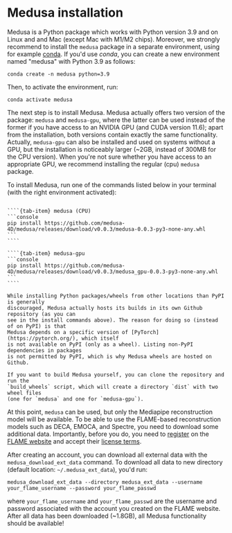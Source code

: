 # Medusa installation

Medusa is a Python package which works with Python version 3.9 and on Linux and and Mac (except Mac with M1/M2 chips). Moreover, we strongly recommend to install the `medusa` package in a separate environment, using for example [conda](https://anaconda.org/anaconda/conda). If you'd use *conda*, you can create a new environment named "medusa" with Python 3.9 as follows:

```console
conda create -n medusa python=3.9
```

Then, to activate the environment, run:

```console
conda activate medusa
```

The next step is to install Medusa. Medusa actually offers two version of the package:
`medusa` and `medusa-gpu`, where the latter can be used instead of the former if you
have access to an NVIDIA GPU (and CUDA version 11.6); apart from the installation, both
versions contain exactly the same functionality. Actually, `medusa-gpu` can also
be installed and used on systems without a GPU, but the installation is noticeably
larger (~2GB, instead of 300MB for the CPU version). When you're not sure whether
you have access to an appropriate GPU, we recommend installing the regular (cpu) `medusa` package.

To install Medusa, run one of the commands listed below in your terminal (with the right
environment activated):

`````{tab-set}

````{tab-item} medusa (CPU)
```console
pip install https://github.com/medusa-4D/medusa/releases/download/v0.0.3/medusa-0.0.3-py3-none-any.whl
```
````

````{tab-item} medusa-gpu
```console
pip install https://github.com/medusa-4D/medusa/releases/download/v0.0.3/medusa_gpu-0.0.3-py3-none-any.whl
```
````

`````

```{note}
While installing Python packages/wheels from other locations than PyPI is generally
discouraged, Medusa actually hosts its builds in its own Github repository (as you can
see in the install commands above). The reason for doing so (instead of on PyPI) is that
Medusa depends on a specific version of [PyTorch](https://pytorch.org/), which itself
is not available on PyPI (only as a wheel). Listing non-PyPI dependencies in packages
is not permitted by PyPI, which is why Medusa wheels are hosted on Github.

If you want to build Medusa yourself, you can clone the repository and run the
`build_wheels` script, which will create a directory `dist` with two wheel files
(one for `medusa` and one for `medusa-gpu`).
```

At this point, `medusa` can be used, but only the Mediapipe reconstruction model will be
available. To be able to use the FLAME-based reconstruction models such as DECA, EMOCA, and
Spectre, you need to download some additional data. Importantly, before you do, you need
to [register](https://flame.is.tue.mpg.de/register.php) on the [FLAME website](https://flame.is.tue.mpg.de/index.html)
and accept their [license terms](https://flame.is.tue.mpg.de/modellicense.html).

After creating an account, you can download all external data with the
`medusa_download_ext_data` command. To download all data to new directory
(default location: `~/.medusa_ext_data`), you'd run:

```console
medusa_download_ext_data --directory medusa_ext_data --username your_flame_username --password your_flame_passwd
```

where `your_flame_username` and `your_flame_passwd` are the username and password associated
with the account you created on the FLAME website. After all data has been downloaded
(~1.8GB), all Medusa functionality should be available!
